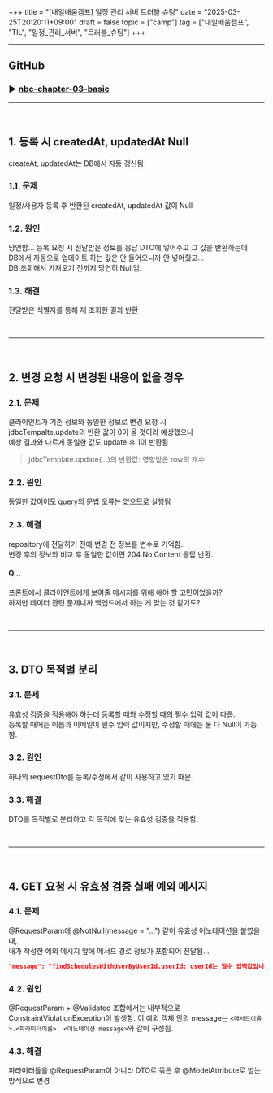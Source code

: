 +++
title = "[내일배움캠프] 일정 관리 서버 트러블 슈팅"
date = "2025-03-25T20:20:11+09:00"
draft = false
topic = ["camp"]
tag = ["내일배움캠프", "TIL", "일정_관리_서버", "트러블_슈팅"]
+++

---
## GitHub
### ▶ [nbc-chapter-03-basic](https://github.com/withong/nbc-chapter-03-basic.git)

---

<br>

## 1. 등록 시 createdAt, updatedAt Null
createAt, updatedAt는 DB에서 자동 갱신됨

### 1.1. 문제
일정/사용자 등록 후 반환된 createdAt, updatedAt 값이 Null

### 1.2. 원인
당연함... 등록 요청 시 전달받은 정보를 응답 DTO에 넣어주고 그 값을 반환하는데  
DB에서 자동으로 업데이트 하는 값은 안 들어오니까 안 넣어줬고...  
DB 조회해서 가져오기 전까지 당연히 Null임.

### 1.3. 해결
전달받은 식별자를 통해 재 조회한 결과 반환

<br>
<hr>
<br>

## 2. 변경 요청 시 변경된 내용이 없을 경우
### 2.1. 문제
클라이언트가 기존 정보와 동일한 정보로 변경 요청 시  
jdbcTempalte.update의 반환 값이 0이 올 것이라 예상했으나  
예상 결과와 다르게 동일한 값도 update 후 1이 반환됨  

>jdbcTemplate.update(...)의 반환값: 영향받은 row의 개수

### 2.2. 원인
동일한 값이어도 query의 문법 오류는 없으므로 실행됨

### 2.3. 해결
repository에 전달하기 전에 변경 전 정보를 변수로 기억함.  
변경 후의 정보와 비교 후 동일한 값이면 204 No Content 응답 반환.

#### Q...
프론트에서 클라이언트에게 보여줄 메시지를 위해 해야 할 고민이었을까?  
하지만 데이터 관련 문제니까 백엔드에서 하는 게 맞는 것 같기도?

<br>
<hr>
<br>

## 3. DTO 목적별 분리
### 3.1. 문제
유효성 검증을 적용해야 하는데 등록할 때와 수정할 때의 필수 입력 값이 다름.  
등록할 때에는 이름과 이메일이 필수 입력 값이지만, 수정할 때에는 둘 다 Null이 가능함.

### 3.2. 원인
하나의 requestDto를 등록/수정에서 같이 사용하고 있기 때문.

### 3.3. 해결
DTO를 목적별로 분리하고 각 목적에 맞는 유효성 검증을 적용함.

<br>
<hr>
<br>

## 4. GET 요청 시 유효성 검증 실패 예외 메시지
### 4.1. 문제
@RequestParam에 @NotNull(message = "...") 같이 유효성 어노테이션을 붙였을 때,  
내가 작성한 예외 메시지 앞에 메서드 경로 정보가 포함되어 전달됨...  
```json
"message": "findSchedulesWithUserByUserId.userId: userId는 필수 입력값입니다."
```

### 4.2. 원인
@RequestParam + @Validated 조합에서는 내부적으로 ConstraintViolationException이 발생함. 이 예외 객체 안의 message는 `<메서드이름>.<파라미터이름>: <어노테이션 message>`와 같이 구성됨.  

### 4.3. 해결
파라미터들을 @RequestParam이 아니라 DTO로 묶은 후 @ModelAttribute로 받는 방식으로 변경